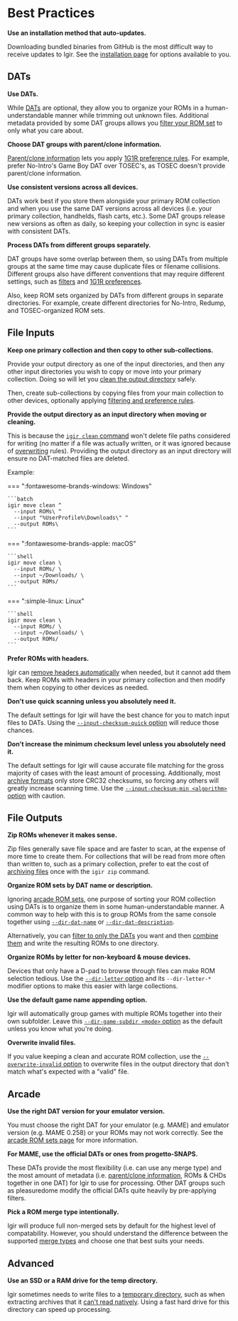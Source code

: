 # Best Practices

**Use an installation method that auto-updates.**

Downloading bundled binaries from GitHub is the most difficult way to receive updates to Igir. See the [installation page](../installation.md) for options available to you.

## DATs

**Use DATs.**

While [DATs](../dats/introduction.md) are optional, they allow you to organize your ROMs in a human-understandable manner while trimming out unknown files. Additional metadata provided by some DAT groups allows you [filter your ROM set](../roms/filtering-preferences.md) to only what you care about.

**Choose DAT groups with parent/clone information.**

[Parent/clone information](../dats/introduction.md#parentclone-pc-dats) lets you apply [1G1R preference rules](../roms/filtering-preferences.md). For example, prefer No-Intro's Game Boy DAT over TOSEC's, as TOSEC doesn't provide parent/clone information.

**Use consistent versions across all devices.**

DATs work best if you store them alongside your primary ROM collection and when you use the same DAT versions across all devices (i.e. your primary collection, handhelds, flash carts, etc.). Some DAT groups release new versions as often as daily, so keeping your collection in sync is easier with consistent DATs.

**Process DATs from different groups separately.**

DAT groups have some overlap between them, so using DATs from multiple groups at the same time may cause duplicate files or filename collisions. Different groups also have different conventions that may require different settings, such as [filters](../roms/filtering-preferences.md#filters) and [1G1R preferences](../roms/filtering-preferences.md#preferences-for-1g1r).

Also, keep ROM sets organized by DATs from different groups in separate directories. For example, create different directories for No-Intro, Redump, and TOSEC-organized ROM sets.

## File Inputs

**Keep one primary collection and then copy to other sub-collections.**

Provide your output directory as one of the input directories, and then any other input directories you wish to copy or move into your primary collection. Doing so will let you [clean the output directory](../output/cleaning.md) safely.

Then, create sub-collections by copying files from your main collection to other devices, optionally applying [filtering and preference rules](../roms/filtering-preferences.md).

**Provide the output directory as an input directory when moving or cleaning.**

This is because the [`igir clean` command](../output/cleaning.md) won't delete file paths considered for writing (no matter if a file was actually written, or it was ignored because of [overwriting](../output/options.md#overwriting-files) rules). Providing the output directory as an input directory will ensure no DAT-matched files are deleted.

Example:

=== ":fontawesome-brands-windows: Windows"

    ```batch
    igir move clean ^
      --input ROMs\ ^
      --input "%UserProfile%\Downloads\" ^
      --output ROMs\
    ```

=== ":fontawesome-brands-apple: macOS"

    ```shell
    igir move clean \
      --input ROMs/ \
      --input ~/Downloads/ \
      --output ROMs/
    ```

=== ":simple-linux: Linux"

    ```shell
    igir move clean \
      --input ROMs/ \
      --input ~/Downloads/ \
      --output ROMs/
    ```

**Prefer ROMs with headers.**

Igir can [remove headers automatically](../roms/headers.md#automatic-header-removal) when needed, but it cannot add them back. Keep ROMs with headers in your primary collection and then modify them when copying to other devices as needed.

**Don't use quick scanning unless you absolutely need it.**

The default settings for Igir will have the best chance for you to match input files to DATs. Using the [`--input-checksum-quick` option](../roms/matching.md#quick-scanning-files) will reduce those chances.

**Don't increase the minimum checksum level unless you absolutely need it.**

The default settings for Igir will cause accurate file matching for the gross majority of cases with the least amount of processing. Additionally, most [archive formats](../input/reading-archives.md) only store CRC32 checksums, so forcing any others will greatly increase scanning time. Use the [`--input-checksum-min <algorithm>` option](../roms/matching.md#manually-using-other-checksum-algorithms) with caution.

## File Outputs

**Zip ROMs whenever it makes sense.**

Zip files generally save file space and are faster to scan, at the expense of more time to create them. For collections that will be read from more often than written to, such as a primary collection, prefer to eat the cost of [archiving files](../output/writing-archives.md) once with the `igir zip` command.

**Organize ROM sets by DAT name or description.**

Ignoring [arcade ROM sets](../usage/arcade.md), one purpose of sorting your ROM collection using DATs is to organize them in some human-understandable manner. A common way to help with this is to group ROMs from the same console together using [`--dir-dat-name`](../output/path-options.md#append-dat-name) or [`--dir-dat-description`](../output/path-options.md#append-dat-description).

Alternatively, you can [filter to only the DATs](../dats/processing.md#dat-filtering) you want and then [combine them](../dats/processing.md#dat-combining) and write the resulting ROMs to one directory.

**Organize ROMs by letter for non-keyboard & mouse devices.**

Devices that only have a D-pad to browse through files can make ROM selection tedious. Use the [`--dir-letter` option](../output/path-options.md#append-game-letters) and its `--dir-letter-*` modifier options to make this easier with large collections.

**Use the default game name appending option.**

Igir will automatically group games with multiple ROMs together into their own subfolder. Leave this [`--dir-game-subdir <mode>` option](../output/path-options.md#append-the-game-name) as the default unless you know what you're doing.

**Overwrite invalid files.**

If you value keeping a clean and accurate ROM collection, use the [`--overwrite-invalid` option](../output/options.md) to overwrite files in the output directory that don't match what's expected with a "valid" file.

## Arcade

**Use the right DAT version for your emulator version.**

You must choose the right DAT for your emulator (e.g. MAME) and emulator version (e.g. MAME 0.258) or your ROMs may not work correctly. See the [arcade ROM sets page](../usage/arcade.md#emulator-versions--dats) for more information.

**For MAME, use the official DATs or ones from progetto-SNAPS.**

These DATs provide the most flexibility (i.e. can use any merge type) and the most amount of metadata (i.e. [parent/clone information](../dats/introduction.md#parentclone-pc-dats), ROMs & CHDs together in one DAT) for Igir to use for processing. Other DAT groups such as pleasuredome modify the official DATs quite heavily by pre-applying filters.

**Pick a ROM merge type intentionally.**

Igir will produce full non-merged sets by default for the highest level of compatability. However, you should understand the difference between the supported [merge types](../usage/arcade.md#rom-set-merge-types) and choose one that best suits your needs.

## Advanced

**Use an SSD or a RAM drive for the temp directory.**

Igir sometimes needs to write files to a [temporary directory](../advanced/temp-dir.md), such as when extracting archives that it [can't read natively](../input/reading-archives.md). Using a fast hard drive for this directory can speed up processing.
